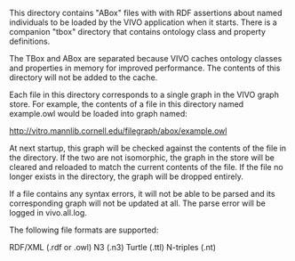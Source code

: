 This directory contains "ABox" files with with RDF assertions about named individuals to be loaded by the VIVO application when it starts.  There is a companion "tbox" directory that contains ontology class and property definitions.

The TBox and ABox are separated because VIVO caches ontology classes and properties in memory for improved performance.  The contents of this directory will not be added to the cache.

Each file in this directory corresponds to a single graph in the VIVO graph store.  For example, the contents of a file in this directory named example.owl would be loaded into graph named:

http://vitro.mannlib.cornell.edu/filegraph/abox/example.owl

At next startup, this graph will be checked against the contents of the file in the directory.  If the two are not isomorphic, the graph in the store will be cleared and reloaded to match the current contents of the file.  If the file no longer exists in the directory, the graph will be dropped entirely.

If a file contains any syntax errors, it will not be able to be parsed and its corresponding graph will not be updated at all.  The parse error will be logged in vivo.all.log.

The following file formats are supported:

RDF/XML   (.rdf or .owl)
N3        (.n3)
Turtle    (.ttl)
N-triples (.nt)

